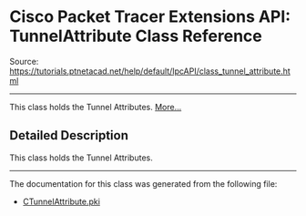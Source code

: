# Cisco Packet Tracer Extensions API: TunnelAttribute Class Reference

Source: https://tutorials.ptnetacad.net/help/default/IpcAPI/class_tunnel_attribute.html

---

This class holds the Tunnel Attributes. [More...](class_tunnel_attribute.html#details)

## Detailed Description

This class holds the Tunnel Attributes. 

* * *

The documentation for this class was generated from the following file:

  * [CTunnelAttribute.pki](_c_tunnel_attribute_8pki.html)


